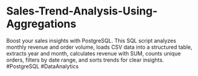 # Sales-Trend-Analysis-Using-Aggregations
Boost your sales insights with PostgreSQL. This SQL script analyzes monthly revenue and order volume, loads CSV data into a structured table, extracts year and month, calculates revenue with SUM, counts unique orders, filters by date range, and sorts trends for clear insights. #PostgreSQL #DataAnalytics
